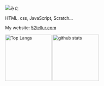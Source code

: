 ![みた](https://komarev.com/ghpvc/?username=52Tellur)

HTML, css, JavaScript, Scratch…

My website: [52tellur.com](https://52tellur.com)

<p align="left">
  <img alt="Top Langs" height="150px" src="https://github-readme-stats.vercel.app/api/top-langs/?username=52Tellur&layout=compact&show_icons=true&theme=dark" />
  <img alt="github stats" height="150px" src="https://github-readme-stats.vercel.app/api?username=52Tellur&theme=dark&show_icons=ture" />
</p>
<!--https://zenn.dev/a_ichi1/articles/0411396e6b887d-->
